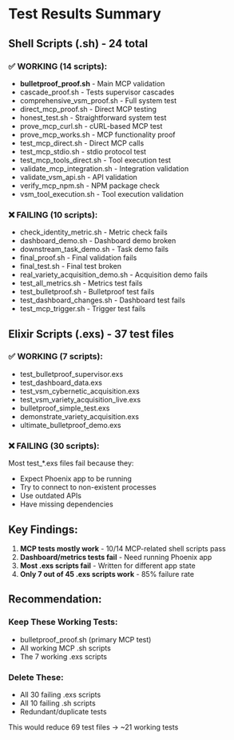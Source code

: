 # Test Results Summary

## Shell Scripts (.sh) - 24 total

### ✅ WORKING (14 scripts):
- **bulletproof_proof.sh** - Main MCP validation
- cascade_proof.sh - Tests supervisor cascades
- comprehensive_vsm_proof.sh - Full system test
- direct_mcp_proof.sh - Direct MCP testing
- honest_test.sh - Straightforward system test
- prove_mcp_curl.sh - cURL-based MCP test
- prove_mcp_works.sh - MCP functionality proof
- test_mcp_direct.sh - Direct MCP calls
- test_mcp_stdio.sh - stdio protocol test
- test_mcp_tools_direct.sh - Tool execution test
- validate_mcp_integration.sh - Integration validation
- validate_vsm_api.sh - API validation
- verify_mcp_npm.sh - NPM package check
- vsm_tool_execution.sh - Tool execution validation

### ❌ FAILING (10 scripts):
- check_identity_metric.sh - Metric check fails
- dashboard_demo.sh - Dashboard demo broken
- downstream_task_demo.sh - Task demo fails
- final_proof.sh - Final validation fails
- final_test.sh - Final test broken
- real_variety_acquisition_demo.sh - Acquisition demo fails
- test_all_metrics.sh - Metrics test fails
- test_bulletproof.sh - Bulletproof test fails
- test_dashboard_changes.sh - Dashboard test fails
- test_mcp_trigger.sh - Trigger test fails

## Elixir Scripts (.exs) - 37 test files

### ✅ WORKING (7 scripts):
- test_bulletproof_supervisor.exs
- test_dashboard_data.exs
- test_vsm_cybernetic_acquisition.exs
- test_vsm_variety_acquisition_live.exs
- bulletproof_simple_test.exs
- demonstrate_variety_acquisition.exs
- ultimate_bulletproof_demo.exs

### ❌ FAILING (30 scripts):
Most test_*.exs files fail because they:
- Expect Phoenix app to be running
- Try to connect to non-existent processes
- Use outdated APIs
- Have missing dependencies

## Key Findings:

1. **MCP tests mostly work** - 10/14 MCP-related shell scripts pass
2. **Dashboard/metrics tests fail** - Need running Phoenix app
3. **Most .exs scripts fail** - Written for different app state
4. **Only 7 out of 45 .exs scripts work** - 85% failure rate

## Recommendation:

### Keep These Working Tests:
- bulletproof_proof.sh (primary MCP test)
- All working MCP .sh scripts
- The 7 working .exs scripts

### Delete These:
- All 30 failing .exs scripts
- All 10 failing .sh scripts
- Redundant/duplicate tests

This would reduce 69 test files → ~21 working tests